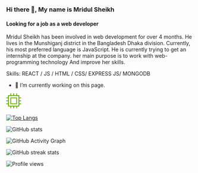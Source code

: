 ### Hi there 👋, My name is Mridul Sheikh
#### Looking for a job as a web developer
Mridul Sheikh has been involved in web development for over 4 months. He lives in the Munshiganj district in the Bangladesh Dhaka division.  Currently, his most preferred language is JavaScript. He is currently trying to get an internship at the company. her main purpose is to work with web-programming technology And improve her skills.

Skills:  REACT / JS / HTML / CSS/ EXPRESS JS/ MONGODB

- 🔭 I’m currently working on this page. 

<a href='https://docs.github.com/en/developers'><img src='https://raw.githubusercontent.com/acervenky/animated-github-badges/master/assets/devbadge.gif' width='40' height='40'></a> 

[![Top Langs](https://github-readme-stats.vercel.app/api/top-langs/?username=MridulSheikh)](https://github.com/anuraghazra/github-readme-stats)

![GitHub stats](https://github-readme-stats.vercel.app/api?username=MridulSheikh&show_icons=true)  

![GitHub Activity Graph](https://activity-graph.herokuapp.com/graph?username=MridulSheikh)  

![GitHub streak stats](https://github-readme-streak-stats.herokuapp.com/?user=MridulSheikh)  

![Profile views](https://gpvc.arturio.dev/MridulSheikh)  
